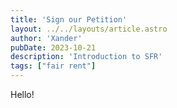 ```yaml
---
title: 'Sign our Petition'
layout: ../../layouts/article.astro
author: 'Xander'
pubDate: 2023-10-21 
description: 'Introduction to SFR'
tags: ["fair rent"]
---
```

Hello!
